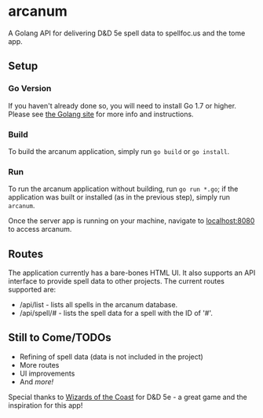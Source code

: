 # arcanum
A Golang API for delivering D&D 5e spell data to spellfoc.us and the tome app.

## Setup
### Go Version
If you haven't already done so, you will need to install Go 1.7 or higher. Please see [the Golang site](https://golang.org) for more info and instructions.

### Build
To build the arcanum application, simply run ```go build``` or ```go install```.

### Run
To run the arcanum application without building, run ```go run *.go```; if the application was built or installed (as in the previous step), simply run ```arcanum```.

Once the server app is running on your machine, navigate to [localhost:8080](http://localhost:8080) to access arcanum.

## Routes
The application currently has a bare-bones HTML UI. It also supports an API interface to provide spell data to other projects. The current routes supported are:
* /api/list - lists all spells in the arcanum database.
* /api/spell/# - lists the spell data for a spell with the ID of '#'.

## Still to Come/TODOs
* Refining of spell data (data is not included in the project)
* More routes
* UI improvements
* And *more!*

Special thanks to [Wizards of the Coast](http://company.wizards.com/) for D&D 5e - a great game and the inspiration for this app!
